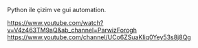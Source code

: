 Python ile çizim ve gui automation.

https://www.youtube.com/watch?v=V4z463TM9aQ&ab_channel=ParwizForogh
https://www.youtube.com/channel/UCo6ZSuaKIiq0Yey53s8j8Qg
